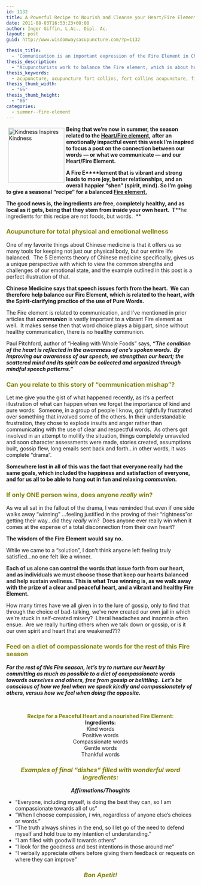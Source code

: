 ```yaml
---
id: 1132
title: A Powerful Recipe to Nourish and Cleanse your Heart/Fire Element
date: 2011-08-03T16:53:23+00:00
author: Inger Giffin, L.Ac., Dipl. Ac.
layout: post
guid: http://www.wisdomwaysacupuncture.com/?p=1132

thesis_title:
  - 'Communication is an important expression of the Fire Element in Chinese Medicine. '
thesis_description:
  - "Acupuncturists work to balance the Fire element, which is about healthy communication & communion. Let's feed on a diet of compassionate and pure words. "
thesis_keywords:
  - acupuncture, acupuncture fort collins, fort collins acupuncture, fire element
thesis_thumb_width:
  - "66"
thesis_thumb_height:
  - "66"
categories:
  - summer--fire-element
---
```

<img src="http://ih.constantcontact.com/fs085/1102844965003/img/36.jpg" alt="Kindness Inspires Kindness" width="150" height="147" align="left" border="0" hspace="5" vspace="5" />**Being that we&#8217;re now in summer, the season related to the [Heart/Fire element,](http://www.wisdomwaysacupuncture.com/2017/05/23/into-the-fire-we-go-more-tips-from-an-acupuncturist-for-staying-balanced-in-summer/)** **after an emotionally impactful event this week I&#8217;m inspired** **to focus a post on the connection between our words** **&#8212; or what we communicate &#8212; and our Heart/Fire Element.** 

**A Fire E****lement that is vibrant and strong leads to more joy, better relationships, and an overall happier &#8220;shen&#8221; (spirit, mind). So I&#8217;m** **going to give a seasonal &#8220;recipe&#8221; for a balanced [Fire element.](http://www.wisdomwaysacupuncture.com/2017/07/07/latest-5-element-video-fire-season-released/)**

**The good news is, the ingredients are free, completely healthy, and as local as it gets, being that they stem from inside your own heart.  T****<span style="color: #333333;">he ingredients for this recipe are not foods, but words.  </span>**

### <span style="color: #808000;">Acupuncture for total physical and emotional wellness</span>

One of my favorite things about Chinese medicine is that it offers us so many tools for keeping not just our physical body, but our entire life balanced.  The 5 Elements theory of Chinese medicine specifically, gives us a unique perspective with which to view the common strengths and challenges of our emotional state, and the example outlined in this post is a perfect illustration of that.

**Chinese Medicine says that speech issues forth from the heart.  We can therefore** **help balance our Fire Element, which is related to the heart, with the Spirit-clarifying practice of the use of Pure Words.**

The Fire element is related to communication, and I&#8217;ve mentioned in prior articles that **_communion_** is vastly important to a vibrant Fire element as well.  It makes sense then that word choice plays a big part, since without healthy communication, there is no healthy communion.

Paul Pitchford, author of &#8220;Healing with Whole Foods&#8221; says, **_&#8220;The condition of the heart is reflected in the awareness of one&#8217;s spoken words.  By improving our awareness of our speech, we strengthen our heart; the scattered mind and its spirit can be collected and organized through mindful speech patterns.&#8221;_**

### <span style="color: #808000;"><strong>Can you relate to this story of &#8220;communication mishap&#8221;?  </strong></span>

Let me give you the gist of what happened recently, as it&#8217;s a perfect illustration of what can happen when we forget the importance of kind and pure words:  Someone, in a group of people I know, got rightfully frustrated over something that involved some of the others. In their understandable frustration, they chose to explode insults and anger rather than communicating with the use of clear and respectful words.  As others got involved in an attempt to mollify the situation, things completely unraveled and soon character assessments were made, stories created, assumptions built, gossip flew, long emails sent back and forth&#8230;in other words, it was complete &#8220;drama&#8221;.

**Somewhere lost in all of this was the fact that everyone really had the same goals, which included the happiness and satisfaction of everyone, and for us all to be able to hang out in fun and relaxing _communion_.** 

### <span style="color: #808000;">If only ONE person wins, does anyone <em>really</em> win?</span>

As we all sat in the fallout of the drama, I was reminded that even if one side walks away &#8220;winning&#8221; &#8230;feeling justified in the proving of their &#8220;rightness&#8221;or getting their way&#8230;did they _really_ win?  Does anyone ever really win when it comes at the expense of a total disconnection from their own heart?

**The wisdom of the Fire Element would say no.**

While we came to a &#8220;solution&#8221;, I don&#8217;t think anyone left feeling truly satisfied&#8230;no one felt like a winner.

<p style="text-align: left;">
  <strong><span style="color: #333333;">Each of us alone can control the words that issue forth from our heart, and as individuals we must choose those that keep our hearts balanced and help sustain wellness.</span> This is what True winning is, as we walk away with the prize of a clear and peaceful heart, and a vibrant and healthy Fire Element.</strong>
</p>

How many times have we all given in to the lure of gossip, only to find that through the choice of bad-talking, we&#8217;ve now created our own jail in which we&#8217;re stuck in self-created misery?  Literal headaches and insomnia often ensue.  Are we really hurting others when we talk down or gossip, or is it our own spirit and heart that are weakened???

### <span style="color: #808000;">Feed on a diet of compassionate words for the rest of this Fire season</span>

<p style="text-align: left;">
  <em><strong>For the rest of this Fire season, let&#8217;s try to nurture our heart by committing as much as possible to a diet of compassionate words towards ourselves and others, free from gossip or belittling.  Let&#8217;s be conscious of how we feel when we speak kindly and compassionately of others, versus how we feel when doing the opposite.</strong></em>
</p>

&nbsp;

<div style="text-align: center;">
  <span style="color: #808000;"><strong>Recipe for a Peaceful Heart and a nourished Fire Element:</strong></span><br /> <strong>Ingredients:</strong>
</div>

<div style="text-align: center;">
  Kind words<br /> Positive words<br /> Compassionate words<br /> Gentle words<br /> Thankful words
</div>

<div>
</div>

<h3 style="text-align: center;">
  <strong><em><span style="color: #808000;">Examples of final &#8220;dishes&#8221; filled with wonderful word ingredients:</span></em></strong>
</h3>

<p style="text-align: center;">
  <strong><em> Affirmations/Thoughts<br /> </em></strong>
</p>

  * &#8220;Everyone, including myself, is doing the best they can, so I am compassionate towards all of us&#8221;
  * &#8220;When I choose compassion, _I_ win, regardless of anyone else&#8217;s choices or words.&#8221;
  * &#8220;The truth always shines in the end, so I let go of the need to defend myself and hold true to my intention of understanding.&#8221;
  * &#8220;I am filled with goodwill towards others&#8221;
  * &#8220;I look for the goodness and best intentions in those around me&#8221;
  * &#8220;I verbally appreciate others before giving them feedback or requests on where they can improve&#8221;

<h3 style="text-align: center;">
  <span style="color: #808000;"><em>Bon Apetit!</em></span>
</h3>